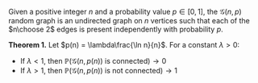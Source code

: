 Given a positive integer $n$ and a probability value $p\in[0,1]$, the $\mathcal G(n,p)$ random graph is an undirected graph on $n$ vertices such that each of the $n\choose 2$ edges is present independently with probability $p$. 

**Theorem 1.** Let $p(n) = \lambda\frac{\ln n}{n}$. For a constant $\lambda>0$: 

- If $\lambda<1$, then $\mathbb P(\mathcal G(n,p(n))\text{ is connected}) \rightarrow 0$
- If $\lambda >1$, then $\mathbb P(\mathcal G(n,p(n))\text{ is not connected})\rightarrow 1$

